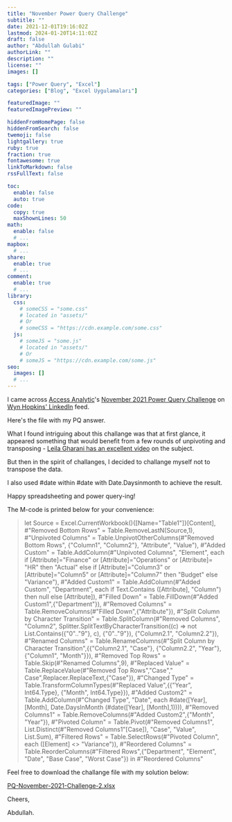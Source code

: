 ```yaml
---
title: "November Power Query Challenge"
subtitle: ""
date: 2021-12-01T19:16:02Z
lastmod: 2024-01-20T14:11:02Z
draft: false
author: "Abdullah Gulabi"
authorLink: ""
description: ""
license: ""
images: []

tags: ["Power Query", "Excel"]
categories: ["Blog", "Excel Uygulamaları"]

featuredImage: ""
featuredImagePreview: ""

hiddenFromHomePage: false
hiddenFromSearch: false
twemoji: false
lightgallery: true
ruby: true
fraction: true
fontawesome: true
linkToMarkdown: false
rssFullText: false

toc:
  enable: false
  auto: true
code:
  copy: true
  maxShownLines: 50
math:
  enable: false
  # ...
mapbox:
  # ...
share:
  enable: true
  # ...
comment:
  enable: true
  # ...
library:
  css:
    # someCSS = "some.css"
    # located in "assets/"
    # Or
    # someCSS = "https://cdn.example.com/some.css"
  js:
    # someJS = "some.js"
    # located in "assets/"
    # Or
    # someJS = "https://cdn.example.com/some.js"
seo:
  images: []
  # ...
---
```


I came across [Access Analytic](https://accessanalytic.com.au)'s [November 2021 Power Query Challenge](https://accessanalytic.com.au/november-power-query-challenge/#) on [Wyn Hopkins' LinkedIn](https://www.linkedin.com/in/wynhopkins/) feed.
<!--more-->

Here's the file with my PQ answer.

What I found intriguing about this challange was that at first glance, it appeared something that would benefit from a few rounds of unpivoting and transposing - [Leila Gharani has an excellent video](https://www.youtube.com/watch?v=QbRgeskSn0U) on the subject.

But then in the spirit of challanges, I decided to challange myself not to transpose the data. 

I also used #date within #date with Date.Daysinmonth to achieve the result.

Happy spreadsheeting and power query-ing!

The M-code is printed below for your convenience:

>	let
>    Source = Excel.CurrentWorkbook(){[Name="Table1"]}[Content],
>    #"Removed Bottom Rows" = Table.RemoveLastN(Source,1),
>    #"Unpivoted Columns" = Table.UnpivotOtherColumns(#"Removed Bottom Rows", {"Column1", "Column2"}, "Attribute", "Value"),
>    #"Added Custom" = Table.AddColumn(#"Unpivoted Columns", "Element", each if [Attribute]="Finance" or [Attribute]="Operations" or [Attribute]= "HR" then "Actual" else if [Attribute]="Column3" or [Attribute]="Column5" or [Attribute]="Column7" then "Budget" else "Variance"), 
>    #"Added Custom1" = Table.AddColumn(#"Added Custom", "Department", each if Text.Contains ([Attribute], "Column") then null else [Attribute]),
>    #"Filled Down" = Table.FillDown(#"Added Custom1",{"Department"}),
>    #"Removed Columns" = Table.RemoveColumns(#"Filled Down",{"Attribute"}),
>    #"Split Column by Character Transition" = Table.SplitColumn(#"Removed Columns", "Column2", Splitter.SplitTextByCharacterTransition((c) => not List.Contains({"0".."9"}, c), {"0".."9"}), {"Column2.1", "Column2.2"}),
>    #"Renamed Columns" = Table.RenameColumns(#"Split Column by Character Transition",{{"Column2.1", "Case"}, {"Column2.2", "Year"}, {"Column1", "Month"}}),
>    #"Removed Top Rows" = Table.Skip(#"Renamed Columns",9),
>    #"Replaced Value" = Table.ReplaceValue(#"Removed Top Rows","Case"," Case",Replacer.ReplaceText,{"Case"}),
>    #"Changed Type" = Table.TransformColumnTypes(#"Replaced Value",{{"Year", Int64.Type}, {"Month", Int64.Type}}),
>    #"Added Custom2" = Table.AddColumn(#"Changed Type", "Date", each #date([Year], [Month], Date.DaysInMonth (#date([Year], [Month],1)))),
>    #"Removed Columns1" = Table.RemoveColumns(#"Added Custom2",{"Month", "Year"}),
>    #"Pivoted Column" = Table.Pivot(#"Removed Columns1", List.Distinct(#"Removed Columns1"[Case]), "Case", "Value", List.Sum),
>    #"Filtered Rows" = Table.SelectRows(#"Pivoted Column", each ([Element] <> "Variance")),
>    #"Reordered Columns" = Table.ReorderColumns(#"Filtered Rows",{"Department", "Element", "Date", "Base Case", "Worst Case"}) 
>    in
>    #"Reordered Columns"
    
Feel free to download the challange file with my solution below:

[PQ-November-2021-Challenge-2.xlsx](PQ-November-2021-Challenge-2.xlsx)

Cheers,

Abdullah.